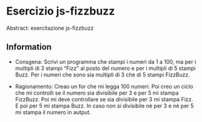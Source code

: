 Esercizio js-fizzbuzz
===
Abstract: esercitazione js-fizzbuzz
## Information
- Consgena: Scrivi un programma che stampi i numeri da 1 a 100,
ma per i multipli di 3 stampi “Fizz” al posto del numero e per i multipli di 5 stampi Buzz.
Per i numeri che sono sia multipli di 3 che di 5 stampi FizzBuzz.

- Ragionamento: Creao un for che mi legga 100 numeri.
Poi creo un ciclo che mi controlli se il numero sia divisibile per 3 e per 5 mi stampa FizzBuzz.
Poi mi deve controllare se sia divisibile per 3 mi stampa Fizz.
E poi per 5 mi stampa Buzz.
In caso non si divisibile nè per 3 e nè per 5 mi stampa il numero in autput.